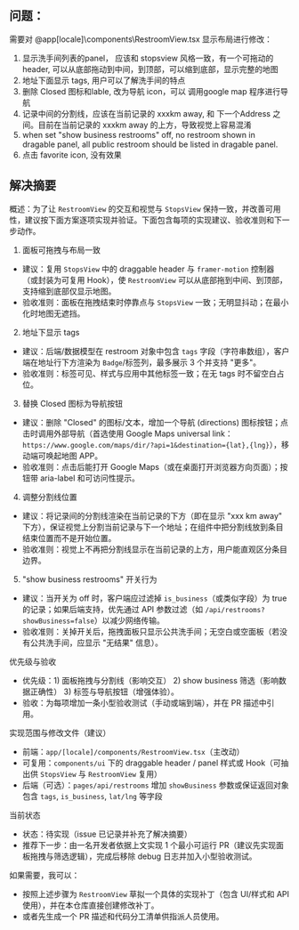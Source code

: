 ## 问题：

需要对 @app\[locale]\components\RestroomView.tsx  显示布局进行修改：
1. 显示洗手间列表的panel， 应该和 stopsview 风格一致，有一个可拖动的header, 可以从底部拖动到中间，到顶部，可以缩到底部，显示完整的地图
2. 地址下面显示 tags, 用户可以了解洗手间的特点
3. 删除 Closed 图标和lable, 改为导航 icon，可以 调用google map 程序进行导航
4. 记录中间的分割线，应该在当前记录的 xxxkm away, 和 下一个Address 之间。目前在当前记录的 xxxkm away 的上方，导致视觉上容易混淆
5. when set "show business restrooms" off,  no restroom shown in dragable panel, all public restroom should be listed in dragable panel.
6. 点击 favorite icon, 没有效果


## 解决摘要

概述：为了让 `RestroomView` 的交互和视觉与 `StopsView` 保持一致，并改善可用性，建议按下面方案逐项实现并验证。下面包含每项的实现建议、验收准则和下一步动作。

1) 面板可拖拽与布局一致
- 建议：复用 `StopsView` 中的 draggable header 与 `framer-motion` 控制器（或封装为可复用 Hook），使 `RestroomView` 可以从底部拖到中间、到顶部，支持缩到底部仅显示地图。
- 验收准则：面板在拖拽结束时停靠点与 `StopsView` 一致；无明显抖动；在最小化时地图无遮挡。

2) 地址下显示 tags
- 建议：后端/数据模型在 restroom 对象中包含 `tags` 字段（字符串数组），客户端在地址行下方渲染为 `Badge`/标签列，最多展示 3 个并支持 "更多"。
- 验收准则：标签可见、样式与应用中其他标签一致；在无 tags 时不留空白占位。

3) 替换 Closed 图标为导航按钮
- 建议：删除 "Closed" 的图标/文本，增加一个导航 (directions) 图标按钮；点击时调用外部导航（首选使用 Google Maps universal link：`https://www.google.com/maps/dir/?api=1&destination={lat},{lng}`），移动端可唤起地图 APP。
- 验收准则：点击后能打开 Google Maps（或在桌面打开浏览器方向页面）；按钮带 aria-label 和可访问性提示。

4) 调整分割线位置
- 建议：将记录间的分割线渲染在当前记录的下方（即在显示 "xxx km away" 下方），保证视觉上分割当前记录与下一个地址；在组件中把分割线放到条目结束位置而不是开始位置。
- 验收准则：视觉上不再把分割线显示在当前记录的上方，用户能直观区分条目边界。

5) "show business restrooms" 开关行为
- 建议：当开关为 off 时，客户端应过滤掉 `is_business`（或类似字段）为 true 的记录；如果后端支持，优先通过 API 参数过滤（如 `/api/restrooms?showBusiness=false`）以减少网络传输。
- 验收准则：关掉开关后，拖拽面板只显示公共洗手间；无空白或空面板（若没有公共洗手间，应显示 "无结果" 信息）。

优先级与验收
- 优先级：1) 面板拖拽与分割线（影响交互） 2) show business 筛选（影响数据正确性） 3) 标签与导航按钮（增强体验）。
- 验收：为每项增加一条小型验收测试（手动或端到端），并在 PR 描述中引用。

实现范围与修改文件（建议）
- 前端：`app/[locale]/components/RestroomView.tsx`（主改动）
- 可复用：`components/ui` 下的 draggable header / panel 样式或 Hook（可抽出供 `StopsView` 与 `RestroomView` 复用）
- 后端（可选）：`pages/api/restrooms` 增加 `showBusiness` 参数或保证返回对象包含 `tags`, `is_business`, `lat/lng` 等字段

当前状态
- 状态：待实现（issue 已记录并补充了解决摘要）
- 推荐下一步：由一名开发者依据上文实现 1 个最小可运行 PR（建议先实现面板拖拽与筛选逻辑），完成后移除 debug 日志并加入小型验收测试。

如果需要，我可以：
- 按照上述步骤为 `RestroomView` 草拟一个具体的实现补丁（包含 UI/样式和 API 使用），并在本仓库直接创建修改补丁。
- 或者先生成一个 PR 描述和代码分工清单供指派人员使用。
